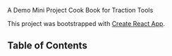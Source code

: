 A Demo Mini Project Cook Book for Traction Tools

This project was bootstrapped with [Create React App](https://github.com/facebookincubator/create-react-app).

## Table of Contents
